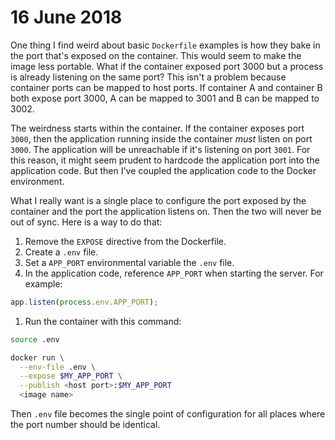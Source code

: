 # 16 June 2018

One thing I find weird about basic `Dockerfile` examples is how they bake in
the port that's exposed on the container.
This would seem to make the image less portable.
What if the container exposed port 3000 but a process is already listening on
the same port?
This isn't a problem because container ports can be mapped to host ports.
If container A and container B both expose port 3000, A can be mapped to 3001 
and B can be mapped to 3002.

The weirdness starts within the container. 
If the container exposes port `3000`, then the application running inside the 
container _must_ listen on port `3000`.
The application will be unreachable if it's listening on port `3001`.
For this reason, it might seem prudent to hardcode the application port into the
application code.
But then I've coupled the application code to the Docker environment.

What I really want is a single place to configure the port exposed by the
container and the port the application listens on.
Then the two will never be out of sync.
Here is a way to do that:

1. Remove the `EXPOSE` directive from the Dockerfile.
1. Create a `.env` file.
1. Set a `APP_PORT` environmental variable the `.env` file.
1. In the application code, reference `APP_PORT` when starting the server. For
example:

```javascript
app.listen(process.env.APP_PORT);
```

1. Run the container with this command:

```bash
source .env

docker run \
  --env-file .env \
  --expose $MY_APP_PORT \
  --publish <host port>:$MY_APP_PORT
  <image name>
```

Then `.env` file becomes the single point of configuration for all places where 
the port number should be identical.
